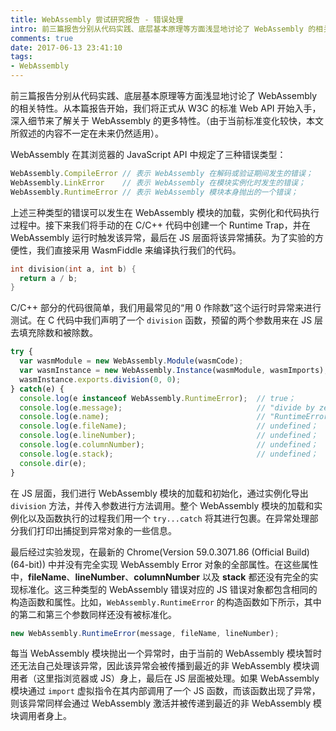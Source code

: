 ```yaml
---
title: WebAssembly 尝试研究报告 - 错误处理
intro: 前三篇报告分别从代码实践、底层基本原理等方面浅显地讨论了 WebAssembly 的相关特性。从本篇报告开始，我们将正式从 W3C 的标准 Web API 开始入手，深入细节来了解关于 WebAssembly 的更多特性。（由于当前标准变化较快，本文所叙述的内容不一定在未来仍然适用）。
comments: true
date: 2017-06-13 23:41:10
tags:
- WebAssembly
---
```


前三篇报告分别从代码实践、底层基本原理等方面浅显地讨论了 WebAssembly 的相关特性。从本篇报告开始，我们将正式从 W3C 的标准 Web API 开始入手，深入细节来了解关于 WebAssembly 的更多特性。（由于当前标准变化较快，本文所叙述的内容不一定在未来仍然适用）。

WebAssembly 在其浏览器的 JavaScript API 中规定了三种错误类型：

 
```javascript
WebAssembly.CompileError // 表示 WebAssembly 在解码或验证期间发生的错误；
WebAssembly.LinkError    // 表示 WebAssembly 在模块实例化时发生的错误；
WebAssembly.RuntimeError // 表示 WebAssembly 模块本身抛出的一个错误；
```

上述三种类型的错误可以发生在 WebAssembly 模块的加载，实例化和代码执行过程中。接下来我们将手动的在 C/C++ 代码中创建一个 Runtime Trap，并在 WebAssembly 运行时触发该异常，最后在 JS 层面将该异常捕获。为了实验的方便性，我们直接采用 WasmFiddle 来编译执行我们的代码。

 
```c
int division(int a, int b) { 
  return a / b;
}
```

C/C++ 部分的代码很简单，我们用最常见的“用 0 作除数”这个运行时异常来进行测试。在 C 代码中我们声明了一个 `division` 函数，预留的两个参数用来在 JS 层去填充除数和被除数。

 
```javascript
try {
  var wasmModule = new WebAssembly.Module(wasmCode);
  var wasmInstance = new WebAssembly.Instance(wasmModule, wasmImports);
  wasmInstance.exports.division(0, 0);
} catch(e) {
  console.log(e instanceof WebAssembly.RuntimeError);  // true；
  console.log(e.message);                              // "divide by zero"；
  console.log(e.name);                                 // "RuntimeError"；
  console.log(e.fileName);                             // undefined；
  console.log(e.lineNumber);                           // undefined；
  console.log(e.columnNumber);                         // undefined；
  console.log(e.stack);                                // undefined；
  console.dir(e);
}
```

在 JS 层面，我们进行 WebAssembly 模块的加载和初始化，通过实例化导出 `division` 方法，并传入参数进行方法调用。整个 WebAssembly 模块的加载和实例化以及函数执行的过程我们用一个 `try...catch` 将其进行包裹。在异常处理部分我们打印出捕捉到异常对象的一些信息。

最后经过实验发现，在最新的 Chrome(Version 59.0.3071.86 (Official Build) (64-bit)) 中并没有完全实现 WebAssembly Error 对象的全部属性。在这些属性中，**fileName**、**lineNumber**、**columnNumber** 以及 **stack** 都还没有完全的实现标准化。这三种类型的 WebAssembly 错误对应的 JS 错误对象都包含相同的构造函数和属性。比如，`WebAssembly.RuntimeError` 的构造函数如下所示，其中的第二和第三个参数同样还没有被标准化。

 
```javascript
new WebAssembly.RuntimeError(message, fileName, lineNumber);
```

每当 WebAssembly 模块抛出一个异常时，由于当前的 WebAssembly 模块暂时还无法自己处理该异常，因此该异常会被传播到最近的非 WebAssembly 模块调用者（这里指浏览器或 JS）身上，最后在 JS 层面被处理。如果 WebAssembly 模块通过 `import` 虚拟指令在其内部调用了一个 JS 函数，而该函数出现了异常，则该异常同样会通过 WebAssembly 激活并被传递到最近的非 WebAssembly 模块调用者身上。

